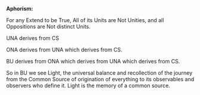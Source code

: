 **Aphorism:**

For any Extend to be True, All of its Units are Not Unities, and all Oppositions are Not distinct Units.

UNA derives from CS

ONA derives from UNA which derives from CS.

BU derives from ONA which derives from UNA which derives from CS.

So in BU we see Light, the universal balance and recollection of the journey from the Common Source of origination of everything to its observables and observers who define it. Light is the memory of a common source.